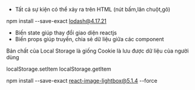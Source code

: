 <!-- DOM EVENT ? -->

- Tất cả sự kiện có thể xảy ra trên HTML (nút bấm,lăn chuột,gõ)

npm install --save-exact lodash@4.17.21

<!-- 2 BIẾN THƯỜNG XUYÊN LÀM VIỆC VỚI REACTJS -->

- Biến state giúp thay đổi giao diện reactjs
- Biến props giúp truyền, chia sẻ dữ liệu giữa các component


Bản chất của Local Storage là giống Cookie là lưu được dữ liệu của người dùng

localStorage.setItem
localStorage.getItem 

npm install --save-exact react-image-lightbox@5.1.4 --force